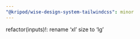 ```yaml
---
"@kripod/wise-design-system-tailwindcss": minor
---
```


refactor(inputs)!: rename ‘xl’ size to ‘lg’
